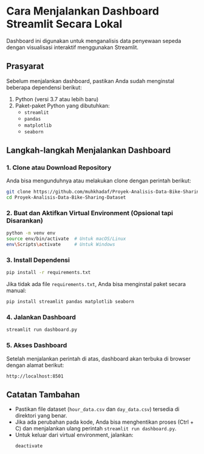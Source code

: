# Cara Menjalankan Dashboard Streamlit Secara Lokal

Dashboard ini digunakan untuk menganalisis data penyewaan sepeda dengan visualisasi interaktif menggunakan Streamlit.

## Prasyarat
Sebelum menjalankan dashboard, pastikan Anda sudah menginstal beberapa dependensi berikut:

1. Python (versi 3.7 atau lebih baru)
2. Paket-paket Python yang dibutuhkan:
   - `streamlit`
   - `pandas`
   - `matplotlib`
   - `seaborn`

## Langkah-langkah Menjalankan Dashboard

### 1. Clone atau Download Repository
Anda bisa mengunduhnya atau melakukan clone dengan perintah berikut:
```bash
git clone https://github.com/muhkhadaf/Proyek-Analisis-Data-Bike-Sharing-Dataset.git
cd Proyek-Analisis-Data-Bike-Sharing-Dataset
```

### 2. Buat dan Aktifkan Virtual Environment (Opsional tapi Disarankan)
```bash
python -m venv env
source env/bin/activate  # Untuk macOS/Linux
env\Scripts\activate     # Untuk Windows
```

### 3. Install Dependensi
```bash
pip install -r requirements.txt
```
Jika tidak ada file `requirements.txt`, Anda bisa menginstal paket secara manual:
```bash
pip install streamlit pandas matplotlib seaborn
```

### 4. Jalankan Dashboard
```bash
streamlit run dashboard.py
```

### 5. Akses Dashboard
Setelah menjalankan perintah di atas, dashboard akan terbuka di browser dengan alamat berikut:
```
http://localhost:8501
```

## Catatan Tambahan
- Pastikan file dataset (`hour_data.csv` dan `day_data.csv`) tersedia di direktori yang benar.
- Jika ada perubahan pada kode, Anda bisa menghentikan proses (Ctrl + C) dan menjalankan ulang perintah `streamlit run dashboard.py`.
- Untuk keluar dari virtual environment, jalankan:
  ```bash
  deactivate
  ```


